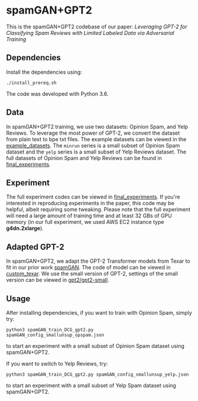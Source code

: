 # spamGAN+GPT2

This is the spamGAN+GPT2 codebase of our paper: *Leveraging GPT-2 for Classifying Spam Reviews with Limited Labeled Data via Adversarial Training*

## Dependencies

Install the dependencies using:

```./install_prereq.sh```

The code was developed with Python 3.6.

## Data

In spamGAN+GPT2 training, we use two datasets: Opinion Spam, and Yelp
Reviews. To leverage the most power of GPT-2, we convert the dataset from plain
text to bpe txt files. The example datasets can be viewed in the
[example_datasets](./example_datasets). The `minrun` series is a small subset of
Opinion Spam dataset and the `yelp` series is a small subset of Yelp Reviews
dataset. The full datasets of Opinion Spam and Yelp Reviews can be found in
[final_experiments](./final_experiments).

## Experiment

The full experiment codes can be viewed in
[final_experiments](./final_experiments). If you're interested in reproducing
experiments in the paper, this code may be helpful, albeit requiring some
tweaking. Please note that the full experiment will need a large amount of
training time and at least 32 GBs of GPU memory (in our full experiment, we used
AWS EC2 instance type **g4dn.2xlarge**).

## Adapted GPT-2 

In spamGAN+GPT2, we adapt the GPT-2 Transformer models from Texar to fit in our
prior work [spamGAN](https://www.ijcai.org/Proceedings/2019/0723.pdf). The code
of model can be viewed in [custom_texar](./custom_texar). We use the small
version of GPT-2, settings of the small version can be viewed in
[gpt2/gpt2-small](./gpt2/gpt2-small).

## Usage

After installing dependencies, if you want to train with Opinion Spam, simply try:

```python3 spamGAN_train_DCG_gpt2.py spamGAN_config_smallunsup_opspam.json```

to start an experiment with a small subset of Opinion Spam dataset using spamGAN+GPT2. 

If you want to switch to Yelp Reviews, try:

```python3 spamGAN_train_DCG_gpt2.py spamGAN_config_smallunsup_yelp.json```

to start an experiment with a small subset of Yelp Spam dataset using spamGAN+GPT2. 
